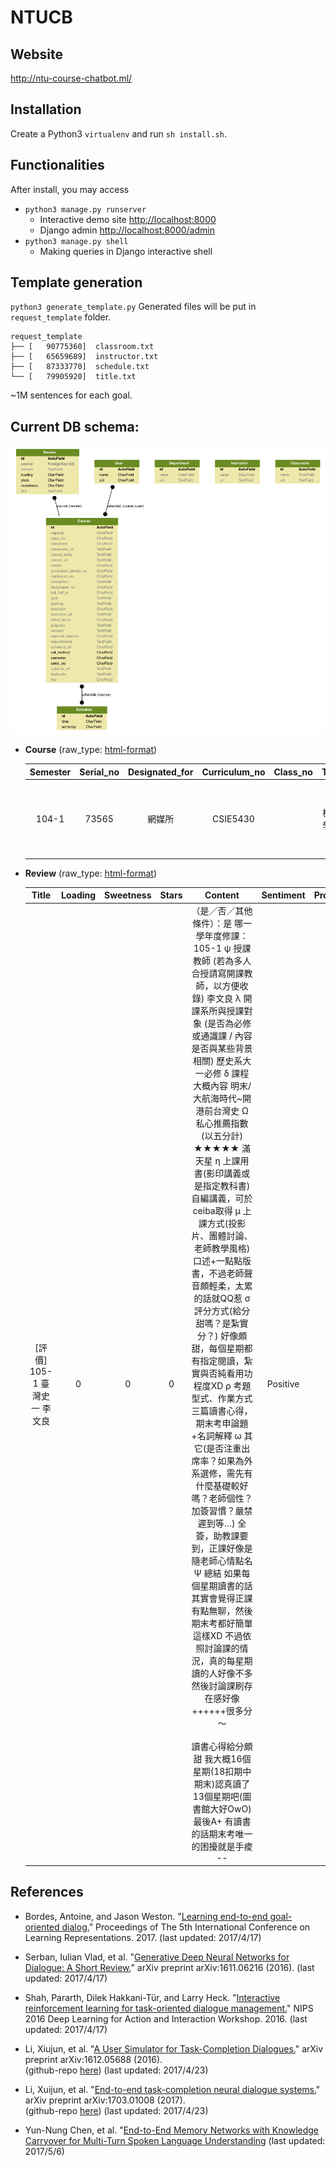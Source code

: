 # NTUCB

## Website
http://ntu-course-chatbot.ml/

## Installation

Create a Python3 ``virtualenv`` and run ``sh install.sh``.

## Functionalities

After install, you may access

- ``python3 manage.py runserver``
    - Interactive demo site [http://localhost:8000](http://localhost:8000)
	-  Django admin [http://localhost:8000/admin](http://localhost:8000/admin)
- ``python3 manage.py shell``
	-  Making queries in Django interactive shell

## Template generation
``python3 generate_template.py``
Generated files will be put in ``request_template`` folder.

```text
request_template
├── [   90775360]  classroom.txt
├── [   65659689]  instructor.txt
├── [   87333770]  schedule.txt
└── [   79905920]  title.txt
```

~1M sentences for each goal.

## Current DB schema:

![](crawler/db_schema.png)

* **Course** (raw_type: [html-format](crawler/md-based_course-table_example.html))


    |  Semester  |  Serial_no  |  Designated_for  |  Curriculum_no  |  Class_no  |  Title   |  Credits  |  Curriculum_identity_no  |  Full_half_yr  |  Required_elective  |  Instructor  |                             Instructor_url                              |  Sel_method  |  Schedule_str  |  Classroom  |                  Classroom_url                   |  Capacity  |               Course_limits                |                     Remarks                      |                                                               Syllabus_url                                                               |  Description  |  Goal  |  Requirements  |  Office_hours  |  Textbooks  |  Grading  |  Progress  |  Course_url  |
    |:----------:|:-----------:|:----------------:|:---------------:|:----------:|:--------:|:---------:|:------------------------:|:--------------:|:-------------------:|:------------:|:-----------------------------------------------------------------------:|:------------:|:--------------:|:-----------:|:------------------------------------------------:|:----------:|:------------------------------------------:|:------------------------------------------------:|:----------------------------------------------------------------------------------------------------------------------------------------:|:-------------:|:------:|:--------------:|:--------------:|:-----------:|:---------:|:----------:|:------------:|
    |   104-1    |    73565    |      網媒所      |    CSIE5430     |            | 機器學習 |     4     |        922 U4240         |      半年      |        選修         |    林軒田    | http://nol2.aca.ntu.edu.tw/nol/coursesearch/teacher.php?op=s2&td=902083 |      2       |   一3,4三3,4   |    資103    | http://map.ntu.edu.tw/ntu.html?layer=&uid=AT3001 |    176     | 限學士班三年級以上,本校修課人數上限：176人 | 初選不開放。本課程將配合開設大型線上開放式課程。 | http://nol2.aca.ntu.edu.tw/nol/coursesearch/print_table.php?course_id=922 U4240&class=&dpt_code=9440&ser_no=73565&semester=104-1&lang=CH |               |        |                |                |             |           |            |              |


* **Review** (raw_type: [html-format](crawler/md-based_review-table_example.html))

    |            Title             |  Loading  |  Sweetness  |  Stars  |                                                                                                                                                                                                                                                                                                                                                                                                                                                                                                                   Content                                                                                                                                                                                                                                                                                                                                                                                                                                                                                                                    |  Sentiment  |  Probability  |
    |:----------------------------:|:---------:|:-----------:|:-------:|:--------------------------------------------------------------------------------------------------------------------------------------------------------------------------------------------------------------------------------------------------------------------------------------------------------------------------------------------------------------------------------------------------------------------------------------------------------------------------------------------------------------------------------------------------------------------------------------------------------------------------------------------------------------------------------------------------------------------------------------------------------------------------------------------------------------------------------------------------------------------------------------------------------------------------------------------------------------------------------------------------------------------------------------------:|:-----------:|:-------------:|
    | [評價] 105-1 臺灣史一 李文良 |     0     |      0      |    0    | （是／否／其他條件）：是 哪一學年度修課： 105-1 ψ 授課教師 (若為多人合授請寫開課教師，以方便收錄) 李文良 λ 開課系所與授課對象 (是否為必修或通識課 / 內容是否與某些背景相關) 歷史系大一必修 δ 課程大概內容 明末/大航海時代~開港前台灣史 Ω 私心推薦指數(以五分計) ★★★★★ 滿天星 η 上課用書(影印講義或是指定教科書) 自編講義，可於ceiba取得 μ 上課方式(投影片、團體討論、老師教學風格) 口述+一點點版書，不過老師聲音頗輕柔，太累的話就QQ惹 σ 評分方式(給分甜嗎？是紮實分？) 好像頗甜，每個星期都有指定閱讀，紮實與否純看用功程度XD ρ 考題型式、作業方式 三篇讀書心得，期末考申論題+名詞解釋 ω 其它(是否注重出席率？如果為外系選修，需先有什麼基礎較好嗎？老師個性？ 加簽習慣？嚴禁遲到等…) 全簽，助教課要到，正課好像是隨老師心情點名 Ψ 總結 如果每個星期讀書的話其實會覺得正課有點無聊，然後期末考都好簡單這樣XD 不過依照討論課的情況，真的每星期讀的人好像不多 然後討論課刷存在感好像++++++很多分～ 　　　　　　　 讀書心得給分頗甜 我大概16個星期(18扣期中期末)認真讀了13個星期吧(圖書館大好OwO) 最後A+ 有讀書的話期末考唯一的困擾就是手痠 -- |  Positive   |      0.6      |


## References

- Bordes, Antoine, and Jason Weston. "[Learning end-to-end goal-oriented dialog.](https://arxiv.org/pdf/1605.07683.pdf)" Proceedings of The 5th International Conference on Learning Representations. 2017.
(last updated: 2017/4/17)

- Serban, Iulian Vlad, et al. "[Generative Deep Neural Networks for Dialogue: A Short Review.](https://arxiv.org/pdf/1611.06216.pdf)" arXiv preprint arXiv:1611.06216 (2016).
(last updated: 2017/4/17)

- Shah, Pararth, Dilek Hakkani-Tür, and Larry Heck. "[Interactive reinforcement learning for task-oriented dialogue management.](https://static.googleusercontent.com/media/research.google.com/zh-TW//pubs/archive/45734.pdf)" NIPS 2016 Deep Learning for Action and Interaction Workshop. 2016.
(last updated: 2017/4/17)

- Li, Xiujun, et al. "[A User Simulator for Task-Completion Dialogues.](https://arxiv.org/abs/1612.05688)" arXiv preprint arXiv:1612.05688 (2016).  
(github-repo [here](https://github.com/MiuLab/TC-Bot))
(last updated: 2017/4/23)

- Li, Xuijun, et al. "[End-to-end task-completion neural dialogue systems.](https://arxiv.org/abs/1703.01008)" arXiv preprint arXiv:1703.01008 (2017).  
(github-repo [here](https://github.com/MiuLab/KB-InfoBot))
(last updated: 2017/4/23)

- Yun-Nung Chen, et al. "[End-to-End Memory Networks with Knowledge Carryover for Multi-Turn Spoken Language Understanding](https://www.microsoft.com/en-us/research/wp-content/uploads/2016/06/IS16_ContextualSLU.pdf)
(last updated: 2017/5/6)


